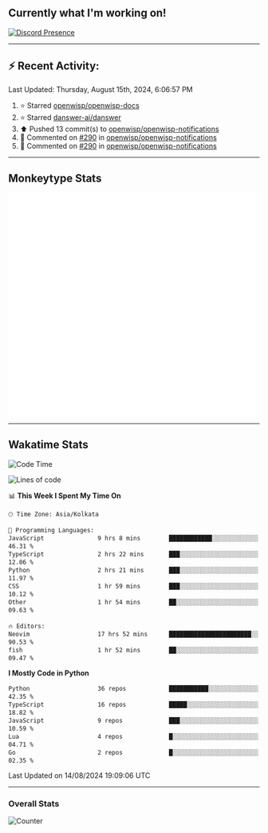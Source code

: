 ## Currently what I'm working on!
[![Discord Presence](https://lanyard.cnrad.dev/api/534981034400284712)](https://discord.com/users/534981034400284712)

---

## :zap: Recent Activity:
<!--RECENT_ACTIVITY:last_update-->
Last Updated: Thursday, August 15th, 2024, 6:06:57 PM
<!--RECENT_ACTIVITY:last_update_end-->
<!--RECENT_ACTIVITY:start-->
1. ⭐ Starred [openwisp/openwisp-docs](https://github.com/openwisp/openwisp-docs)<br>
2. ⭐ Starred [danswer-ai/danswer](https://github.com/danswer-ai/danswer)<br>
3. ⬆️ Pushed 13 commit(s) to [openwisp/openwisp-notifications](https://github.com/openwisp/openwisp-notifications)<br>
4. 💬 Commented on [#290](https://github.com/openwisp/openwisp-notifications/pull/290#discussion_r1704849582) in [openwisp/openwisp-notifications](https://github.com/openwisp/openwisp-notifications)<br>
5. 💬 Commented on [#290](https://github.com/openwisp/openwisp-notifications/pull/290#discussion_r1704849554) in [openwisp/openwisp-notifications](https://github.com/openwisp/openwisp-notifications)<br>
<!--RECENT_ACTIVITY:end-->

---

## Monkeytype Stats
<a href="https://monkeytype.com/profile/dhanus">
  <img src="https://raw.githubusercontent.com/Dhanus3133/Dhanus3133/monkeytype/monkeytype-lb.svg" alt="Monkeytype Profile" />
</a>

---

## Wakatime Stats
<!--START_SECTION:waka-->
![Code Time](http://img.shields.io/badge/Code%20Time-2%2C082%20hrs%2023%20mins-blue)

![Lines of code](https://img.shields.io/badge/From%20Hello%20World%20I%27ve%20Written-5.8%20million%20lines%20of%20code-blue)

📊 **This Week I Spent My Time On** 

```text
🕑︎ Time Zone: Asia/Kolkata

💬 Programming Languages: 
JavaScript               9 hrs 8 mins        ████████████░░░░░░░░░░░░░   46.31 % 
TypeScript               2 hrs 22 mins       ███░░░░░░░░░░░░░░░░░░░░░░   12.06 % 
Python                   2 hrs 21 mins       ███░░░░░░░░░░░░░░░░░░░░░░   11.97 % 
CSS                      1 hr 59 mins        ███░░░░░░░░░░░░░░░░░░░░░░   10.12 % 
Other                    1 hr 54 mins        ██░░░░░░░░░░░░░░░░░░░░░░░   09.63 % 

🔥 Editors: 
Neovim                   17 hrs 52 mins      ███████████████████████░░   90.53 % 
fish                     1 hr 52 mins        ██░░░░░░░░░░░░░░░░░░░░░░░   09.47 % 
```

**I Mostly Code in Python** 

```text
Python                   36 repos            ███████████░░░░░░░░░░░░░░   42.35 % 
TypeScript               16 repos            █████░░░░░░░░░░░░░░░░░░░░   18.82 % 
JavaScript               9 repos             ███░░░░░░░░░░░░░░░░░░░░░░   10.59 % 
Lua                      4 repos             █░░░░░░░░░░░░░░░░░░░░░░░░   04.71 % 
Go                       2 repos             █░░░░░░░░░░░░░░░░░░░░░░░░   02.35 % 
```




 Last Updated on 14/08/2024 19:09:06 UTC
<!--END_SECTION:waka-->
---

### Overall Stats

<img src="https://moe-counter.glitch.me/get/@Dhanus3133?theme=asoul" alt="Counter" />
